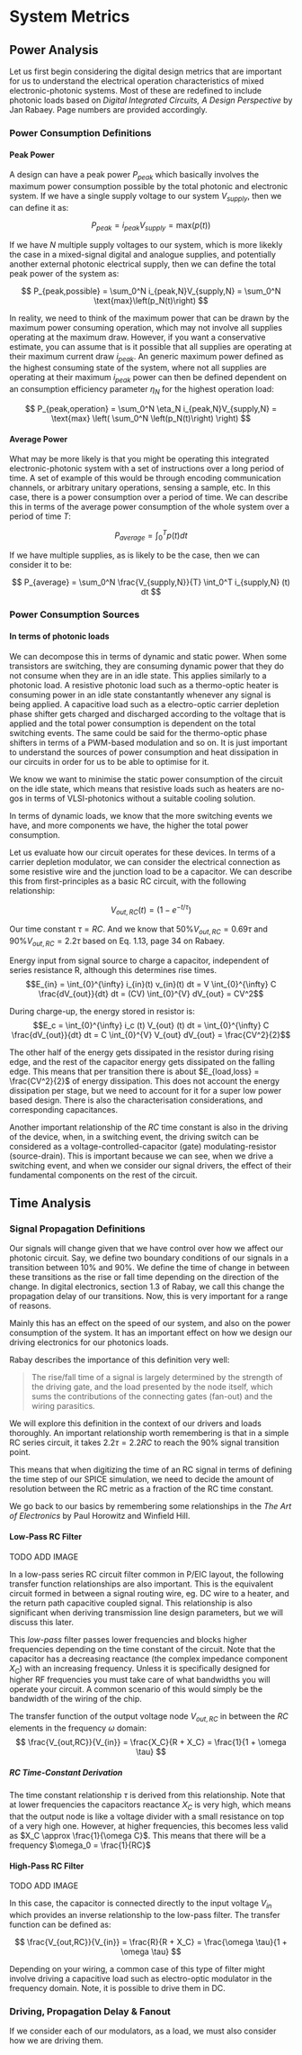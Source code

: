 # System Metrics

## Power Analysis

Let us first begin considering the digital design metrics that are important for us to understand the electrical operation characteristics of mixed electronic-photonic systems. Most of these are redefined to include photonic loads based on *Digital Integrated Circuits, A Design Perspective* by Jan Rabaey. Page numbers are provided accordingly.

### Power Consumption Definitions

#### Peak Power

A design can have a peak power $P_{peak}$ which basically involves the maximum power consumption possible by the total photonic and electronic system. If we have a single supply voltage to our system $V_{supply}$, then we can define it as:

$$
P_{peak} = i_{peak}V_{supply} = \text{max}\left(p(t)\right)
$$

If we have $N$ multiple supply voltages to our system, which is more likekly the case in a mixed-signal digital and analogue supplies, and potentially another external photonic electrical supply, then we can define the total peak power of the system as:

$$
P_{peak,possible} = \sum_0^N i_{peak,N}V_{supply,N} = \sum_0^N \text{max}\left(p_N(t)\right)
$$

In reality, we need to think of the maximum power that can be drawn by the maximum power consuming operation, which may not involve all supplies operating at the maximum draw. However, if you want a conservative estimate, you can assume that is it possible that all supplies are operating at their maximum current draw $i_{peak}$. An generic maximum power defined as the highest consuming state of the system, where not all supplies are operating at their maximum $i_{peak}$ power can then be defined dependent on an consumption efficiency parameter $\eta_N$ for the highest operation load:


$$
P_{peak,operation} = \sum_0^N \eta_N i_{peak,N}V_{supply,N} = \text{max} \left( \sum_0^N \left(p_N(t)\right) \right)
$$

#### Average Power

What may be more likely is that you might be operating this integrated electronic-photonic system with a set of instructions over a long period of time. A set of example of this would be through encoding communication channels, or arbitrary unitary operations, sensing a  sample, etc. In this case, there is a power consumption over a period of time. We can describe this in terms of the average power consumption of the whole system over a period of time $T$:


$$
P_{average} = \int_0^T p(t) dt
$$

If we have multiple supplies, as is likely to be the case, then we can consider it to be:

$$
P_{average} = \sum_0^N \frac{V_{supply,N}}{T} \int_0^T i_{supply,N} (t) dt
$$

### Power Consumption Sources

#### In terms of photonic loads

We can decompose this in terms of dynamic and static power. When some transistors are switching, they are consuming dynamic power that they do not consume when they are in an idle state. This applies similarly to a photonic load. A resistive photonic load such as a thermo-optic heater is consuming power in an idle state constantantly whenever any signal is being applied. A capacitive load such as a electro-optic carrier depletion phase shifter gets charged and discharged according to the voltage that is applied and the total power consumption is dependent on the total switching events. The same could be said for the thermo-optic phase shifters in terms of a PWM-based modulation and so on. It is just important to understand the sources of power consumption and heat dissipation in our circuits in order for us to be able to optimise for it.

We know we want to minimise the static power consumption of the circuit on the idle state, which means that resistive loads such as heaters are no-gos in terms of VLSI-photonics without a suitable cooling solution.

In terms of dynamic loads, we know that the more switching events we have, and more components we have, the higher the total power consumption.

Let us evaluate how our circuit operates for these devices. In terms of a carrier depletion modulator, we can consider the electrical connection as some resistive wire and the junction load to be a capacitor. We can describe this from first-principles as a basic RC circuit, with the following relationship:

$$ V_{out,RC}(t) = (1-e^{-t/\tau}) $$

Our time constant $\tau = RC$. And we know that $50\% V_{out,RC} = 0.69\tau$ and $90\% V_{out,RC} = 2.2\tau$ based on Eq. 1.13, page 34 on Rabaey.

Energy input from signal source to charge a capacitor, independent of
series resistance R, although this determines rise times.
$$E_{in} =  \int_{0}^{\infty} i_{in}(t) v_{in}(t) dt = V \int_{0}^{\infty} C \frac{dV_{out}}{dt} dt = (CV) \int_{0}^{V} dV_{out} = CV^2$$


During charge-up, the energy stored in resistor is:
$$E_c = \int_{0}^{\infty} i_c (t) V_{out} (t) dt = \int_{0}^{\infty} C \frac{dV_{out}}{dt} dt = C \int_{0}^{V} V_{out} dV_{out} = \frac{CV^2}{2}$$

The other half of the energy gets dissipated in the resistor during
rising edge, and the rest of the capacitor energy gets dissipated on the
falling edge. This means that per transition there is about
$E_{load,loss} = \frac{CV^2}{2}$ of energy dissipation. This does not
account the energy dissipation per stage, but we need to account for it
for a super low power based design. There is also the characterisation
considerations, and corresponding capacitances.

Another important relationship of the $RC$ time constant is also in the driving of the device, when, in a switching event, the driving switch can be considered as a voltage-controlled-capacitor (gate) modulating-resistor (source-drain). This is important because we can see, when we drive a switching event, and when we consider our signal drivers, the effect of their fundamental components on the rest of the circuit.

## Time Analysis

### Signal Propagation Definitions

Our signals will change given that we have control over how we affect our photonic circuit. Say, we define two boundary conditions of our signals in a transition between 10% and 90%. We define the time of change in between these transitions as the rise or fall time depending on the direction of the change. In digital electronics, section 1.3 of Rabay, we call this change the propagation delay of our transitions. Now, this is very important for a range of reasons.

Mainly this has an effect on the speed of our system, and also on the power consumption of the system. It has an important effect on how we design our driving electronics for our photonics loads.

Rabay describes the importance of this definition very well:

> The rise/fall time of a signal is largely determined by the strength of the driving gate, and the load presented by the node itself, which sums the contributions of the connecting gates (fan-out) and the wiring parasitics.

We will explore this definition in the context of our drivers and loads thoroughly. An important relationship worth remembering is that in a simple RC series circuit, it takes $2.2 \tau = 2.2 RC$ to reach the 90% signal transition point.

This means that when digitizing the time of an RC signal in terms of defining the time step of our SPICE simulation, we need to decide the amount of resolution between the RC metric as a fraction of the RC time constant.

We go back to our basics by remembering some relationships in the *The Art of Electronics* by Paul Horowitz and Winfield Hill.

#### Low-Pass RC Filter

TODO ADD IMAGE

In a low-pass series RC circuit filter common in P/EIC layout, the following transfer function relationships are also important. This is the equivalent circuit formed in between a signal routing wire, eg. DC wire to a heater, and the return path capacitive coupled signal. This relationship is also significant when deriving transmission line design parameters, but we will discuss this later.

This *low-pass* filter passes lower frequencies and blocks higher frequencies depending on the time constant of the circuit. Note that the capacitor has a decreasing reactance (the complex impedance component $X_C$) with an increasing frequency. Unless it is specifically designed for higher RF frequencies you must take care of what bandwidths you will operate your circuit. A common scenario of this would simply be the bandwidth of the wiring of the chip.

The transfer function of the output voltage node $V_{out,RC}$ in between the $RC$ elements in the frequency $\omega$ domain:
$$
\frac{V_{out,RC}}{V_{in}} = \frac{X_C}{R + X_C} = \frac{1}{1 + \omega \tau}
$$

##### $RC$ Time-Constant Derivation

The time constant relationship $\tau$ is derived from this relationship. Note that at lower frequencies the capacitors reactance $X_C$ is very high, which means that the output node is like a voltage divider with a small resistance on top of a very high one. However, at higher frequencies, this becomes less valid as $X_C \approx \frac{1}{\omega C}$. This means that there will be a frequency $\omega_0 = \frac{1}{RC}$

#### High-Pass RC Filter

TODO ADD IMAGE

In this case, the capacitor is connected directly to the input voltage $V_{in}$ which provides an inverse relationship to the low-pass filter. The transfer function can be defined as:

$$
\frac{V_{out,RC}}{V_{in}} = \frac{R}{R + X_C} = \frac{\omega \tau}{1 + \omega \tau}
$$

Depending on your wiring, a common case of this type of filter might involve driving a capacitive load such as electro-optic modulator in the frequency domain. Note, it is possible to drive them in DC.

### Driving, Propagation Delay & Fanout

If we consider each of our modulators, as a load, we must also consider how we are driving them.
